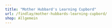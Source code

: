 ```yaml
---
title: "Mother Hubbard's Learning Cupbord"
url: /findlay/mother-hubbards-learning-cupbord/
shop: Allgemein
---
```

